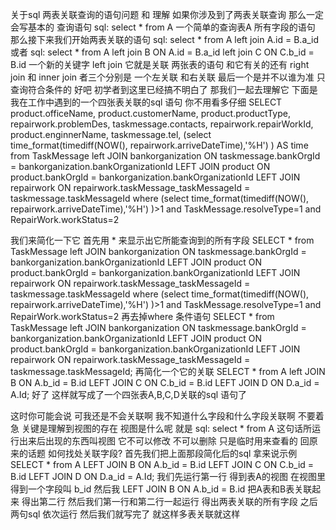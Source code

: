 关于sql 两表关联查询的语句问题  和 理解
如果你涉及到了两表关联查询  那么一定会写基本的 查询语句
sql: select * from A
一个简单的查询表A 所有字段的语句
那么接下来我们开始两表关联的语句
sql: select * from A left join A.id = B.a_id
或者
sql: select * from A left join B ON A.id = B.a_id left join C ON C.b_id = B.id 
一个新的关键字  left join 它就是关联 两张表的语句 和它有关的还有 right join  和 inner join  者三个分别是 一个左关联 和右关联 最后一个是并不以谁为准 只查询符合条件的
好吧 初学者到这里已经搞不明白了 
那我们一起去理解它 
下面是我在工作中遇到的一个四张表关联的sql 语句 你不用看多仔细
SELECT
product.officeName,
product.customerName,
product.productType,
repairwork.problemDes,
taskmessage.contacts,
repairwork.repairWorkId,
product.enginnerName,
taskmessage.tel,
(select time_format(timediff(NOW(), repairwork.arriveDateTime),'%H') ) AS time
from TaskMessage left  JOIN bankorganization
ON taskmessage.bankOrgId = bankorganization.bankOrganizationId
LEFT JOIN product
ON product.bankOrgId = bankorganization.bankOrganizationId
LEFT JOIN repairwork
ON repairwork.taskMessage_taskMessageId = taskmessage.taskMessageId
where 
(select time_format(timediff(NOW(), repairwork.arriveDateTime),'%H') )>1 and TaskMessage.resolveType=1 and RepairWork.workStatus=2

我们来简化一下它
首先用 * 来显示出它所能查询到的所有字段
SELECT * from TaskMessage left  JOIN bankorganization
ON taskmessage.bankOrgId = bankorganization.bankOrganizationId
LEFT JOIN product
ON product.bankOrgId = bankorganization.bankOrganizationId
LEFT JOIN repairwork
ON repairwork.taskMessage_taskMessageId = taskmessage.taskMessageId
where 
(select time_format(timediff(NOW(), repairwork.arriveDateTime),'%H') )>1 and TaskMessage.resolveType=1 and RepairWork.workStatus=2
再去掉where 条件语句
SELECT * from TaskMessage left  JOIN bankorganization
ON taskmessage.bankOrgId = bankorganization.bankOrganizationId
LEFT JOIN product
ON product.bankOrgId = bankorganization.bankOrganizationId
LEFT JOIN repairwork
ON repairwork.taskMessage_taskMessageId = taskmessage.taskMessageId;
再简化一个它的关联
SELECT * from A left  JOIN B
ON A.b_id = B.id
LEFT JOIN C
ON C.b_id = B.id
LEFT JOIN D
ON D.a_id = A.Id;
好了 这样就写成了一个四张表A,B,C,D关联的sql 语句了

这时你可能会说  可我还是不会关联啊 我不知道什么字段和什么字段关联啊
不要着急 
关键是理解到视图的存在 视图是什么呢 就是
sql: select * from A
这句话所运行出来后出现的东西叫视图
它不可以修改 不可以删除
只是临时用来查看的
回原来的话题  如何找处关联字段?
首先我们把上面那段简化后的sql 拿来说示例
SELECT * from A 
LEFT JOIN B ON A.b_id = B.id
LEFT JOIN C ON C.b_id = B.id
LEFT JOIN D ON D.a_id = A.Id;
我们先运行第一行
得到表A的视图
在视图里得到一个字段叫 b_id 
然后我 LEFT JOIN B ON A.b_id = B.id 把A表和B表关联起来
得出第二行
然后我们第一行和第二行一起运行  得出两表关联的所有字段
之后两句sql 依次运行
然后我们就写完了 就这样多表关联就这样













